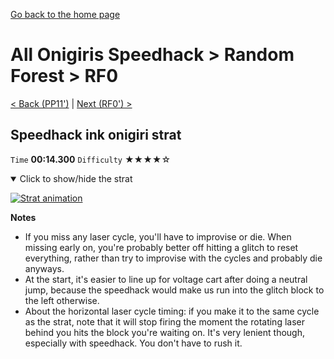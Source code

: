 [Go back to the home page](https://github.com/Doublevil/scbspeedrun)

# All Onigiris Speedhack > Random Forest > RF0

[< Back (PP11')](https://github.com/Doublevil/scbspeedrun/blob/main/levels/arb_sh/pp/PP11'.md) | [Next (RF0') >](https://github.com/Doublevil/scbspeedrun/blob/main/levels/arb_sh/RF/RF0'.md)

## Speedhack ink onigiri strat

`Time` **00:14.300** `Difficulty` ★★★★☆
<details open>
  <summary>Click to show/hide the strat</summary>

  [![Strat animation](https://github.com/Doublevil/scbspeedrun/blob/main/media/levels/RF/RF0_S_InkOnigiri.webp)](https://github.com/Doublevil/scbspeedrun/blob/main/media/levels/RF/RF0_S_InkOnigiri.mp4?raw=true)

  **Notes**
  - If you miss any laser cycle, you'll have to improvise or die. When missing early on, you're probably better off hitting a glitch to reset everything, rather than try to improvise with the cycles and probably die anyways.
  - At the start, it's easier to line up for voltage cart after doing a neutral jump, because the speedhack would make us run into the glitch block to the left otherwise.
  - About the horizontal laser cycle timing: if you make it to the same cycle as the strat, note that it will stop firing the moment the rotating laser behind you hits the block you're waiting on. It's very lenient though, especially with speedhack. You don't have to rush it.
</details>
